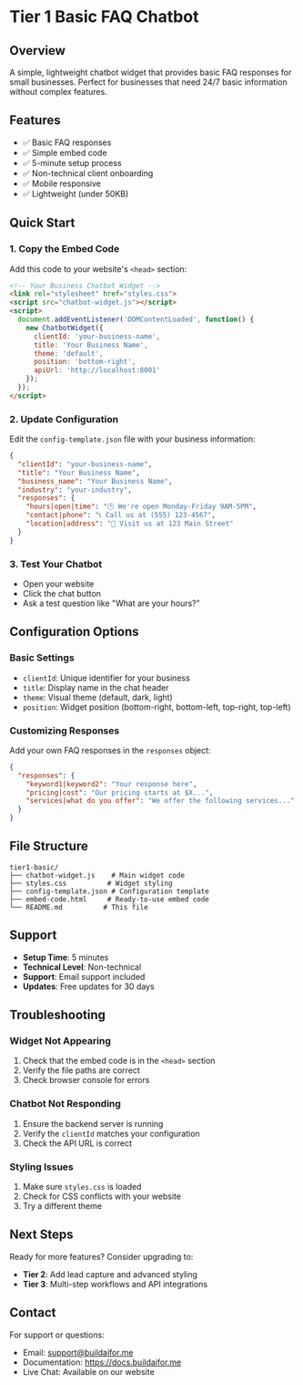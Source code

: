 # Tier 1 Basic FAQ Chatbot

## Overview
A simple, lightweight chatbot widget that provides basic FAQ responses for small businesses. Perfect for businesses that need 24/7 basic information without complex features.

## Features
- ✅ Basic FAQ responses
- ✅ Simple embed code
- ✅ 5-minute setup process
- ✅ Non-technical client onboarding
- ✅ Mobile responsive
- ✅ Lightweight (under 50KB)

## Quick Start

### 1. Copy the Embed Code
Add this code to your website's `<head>` section:

```html
<!-- Your Business Chatbot Widget -->
<link rel="stylesheet" href="styles.css">
<script src="chatbot-widget.js"></script>
<script>
  document.addEventListener('DOMContentLoaded', function() {
    new ChatbotWidget({
      clientId: 'your-business-name',
      title: 'Your Business Name',
      theme: 'default',
      position: 'bottom-right',
      apiUrl: 'http://localhost:8001'
    });
  });
</script>
```

### 2. Update Configuration
Edit the `config-template.json` file with your business information:

```json
{
  "clientId": "your-business-name",
  "title": "Your Business Name",
  "business_name": "Your Business Name",
  "industry": "your-industry",
  "responses": {
    "hours|open|time": "🕒 We're open Monday-Friday 9AM-5PM",
    "contact|phone": "📞 Call us at (555) 123-4567",
    "location|address": "📍 Visit us at 123 Main Street"
  }
}
```

### 3. Test Your Chatbot
- Open your website
- Click the chat button
- Ask a test question like "What are your hours?"

## Configuration Options

### Basic Settings
- `clientId`: Unique identifier for your business
- `title`: Display name in the chat header
- `theme`: Visual theme (default, dark, light)
- `position`: Widget position (bottom-right, bottom-left, top-right, top-left)

### Customizing Responses
Add your own FAQ responses in the `responses` object:

```json
{
  "responses": {
    "keyword1|keyword2": "Your response here",
    "pricing|cost": "Our pricing starts at $X...",
    "services|what do you offer": "We offer the following services..."
  }
}
```

## File Structure
```
tier1-basic/
├── chatbot-widget.js    # Main widget code
├── styles.css          # Widget styling
├── config-template.json # Configuration template
├── embed-code.html     # Ready-to-use embed code
└── README.md          # This file
```

## Support
- **Setup Time**: 5 minutes
- **Technical Level**: Non-technical
- **Support**: Email support included
- **Updates**: Free updates for 30 days

## Troubleshooting

### Widget Not Appearing
1. Check that the embed code is in the `<head>` section
2. Verify the file paths are correct
3. Check browser console for errors

### Chatbot Not Responding
1. Ensure the backend server is running
2. Verify the `clientId` matches your configuration
3. Check the API URL is correct

### Styling Issues
1. Make sure `styles.css` is loaded
2. Check for CSS conflicts with your website
3. Try a different theme

## Next Steps
Ready for more features? Consider upgrading to:
- **Tier 2**: Add lead capture and advanced styling
- **Tier 3**: Multi-step workflows and API integrations

## Contact
For support or questions:
- Email: support@buildaifor.me
- Documentation: https://docs.buildaifor.me
- Live Chat: Available on our website
